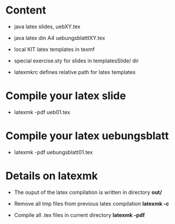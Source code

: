# Content

* java latex slides, uebXY.tex
* java latex din A4 uebungsblatttXY.tex

* local KIT latex templates in texmf
* special exercise.sty for slides in templatesSlide/ dir

* latexmkrc defines relative path for latex templates

# Compile your latex slide

* latexmk -pdf ueb01.tex

# Compile your latex uebungsblatt

* latexmk -pdf uebungsblatt01.tex

# Details on latexmk

* The ouput of the latex compilation is written in directory __out/__

* Remove all tmp files from previous latex compilation
__latexmk -c__

* Compile all .tex files in current directory
__latexmk -pdf__
